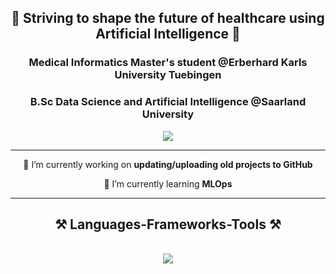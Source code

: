<h2 align="center">🏥 Striving to shape the future of healthcare using Artificial Intelligence 🤖</h2>
<h3 align="center">Medical Informatics Master's student @Erberhard Karls University Tuebingen </h3>
<h3 align="center">B.Sc Data Science and Artificial Intelligence @Saarland University</h3>
<div align="center">
    <a href="https://www.linkedin.com/in/mattes-warning-175133281" target="_blank">
    <img src="https://img.shields.io/badge/LinkedIn-0077B5?style=for-the-badge&logo=linkedin&logoColor=white" target="_blank" />
  </a>
 
 </div>
<hr/>
<div align="center">

 
 🔭 I’m currently working on **updating/uploading old projects to GitHub**
 
 🌱 I’m currently learning **MLOps**

 </div>

<div align="center">

 <hr/>

<h2 align="center">⚒️ Languages-Frameworks-Tools ⚒️</h2>
<br/>
<div align="center">
    <img src="https://skillicons.dev/icons?i=github,python,pytorch,docker,r," /><br>
</div>


<!--
![Mattes's GitHub stats](https://github-readme-stats.vercel.app/api?username=mawa00006&show_icons=true&theme=dark)
</div>



**mawa00006/mawa00006** is a ✨ _special_ ✨ repository because its `README.md` (this file) appears on your GitHub profile.

Here are some ideas to get you started:

- 🔭 I’m currently working on ...
- 🌱 I’m currently learning ...
- 👯 I’m looking to collaborate on ...
- 🤔 I’m looking for help with ...
- 💬 Ask me about ...
- 📫 How to reach me: ...
- 😄 Pronouns: ...
- ⚡ Fun fact: ...
-->
